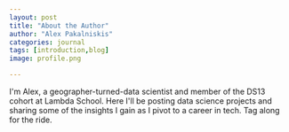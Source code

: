 ```yaml
---
layout: post
title: "About the Author"
author: "Alex Pakalniskis"
categories: journal
tags: [introduction,blog]
image: profile.png

---
```


I'm Alex, a geographer-turned-data scientist and member of the DS13 cohort at Lambda School. Here I'll be posting data science projects and sharing some of the insights I gain as I pivot to a career in tech. Tag along for the ride.

